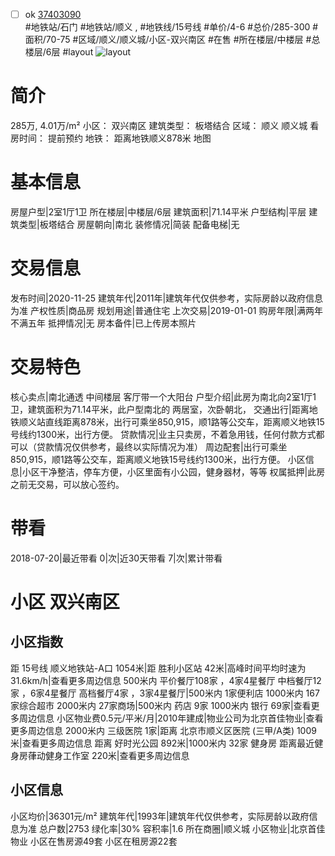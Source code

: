 - [ ] ok [37403090](https://bj.5i5j.com/ershoufang/37403090.html)  
 #地铁站/石门 #地铁站/顺义 ,  #地铁线/15号线
#单价/4-6 #总价/285-300 #面积/70-75   #区域/顺义/顺义城/小区-双兴南区 #在售 #所在楼层/中楼层 #总楼层/6层 #layout 
![layout](http://image16.5i5j.com/erp/house/3740/37403090/huxing/epllpbpled44b5c7.jpg_P5.jpg) 
# 简介 
 285万,  4.01万/m² 
小区： 双兴南区
建筑类型： 板塔结合
区域： 顺义 顺义城
看房时间： 提前预约
地铁： 距离地铁顺义878米 地图
# 基本信息 
 房屋户型|2室1厅1卫
所在楼层|中楼层/6层
建筑面积|71.14平米
户型结构|平层
建筑类型|板塔结合
房屋朝向|南北
装修情况|简装
配备电梯|无
# 交易信息 
 发布时间|2020-11-25
建筑年代|2011年|建筑年代仅供参考，实际房龄以政府信息为准
产权性质|商品房
规划用途|普通住宅
上次交易|2019-01-01
购房年限|满两年不满五年
抵押情况|无
房本备件|已上传房本照片
# 交易特色 
 核心卖点|南北通透 中间楼层  客厅带一个大阳台
户型介绍|此房为南北向2室1厅1卫，建筑面积为71.14平米，此户型南北的  两居室，次卧朝北，
交通出行|距离地铁顺义站直线距离878米，出行可乘坐850,915，顺1路等公交车，距离顺义地铁15号线约1300米，出行方便。
贷款情况|业主只卖房，不着急用钱，任何付款方式都可以（贷款情况仅供参考，最终以实际情况为准）
周边配套|出行可乘坐850,915，顺1路等公交车，距离顺义地铁15号线约1300米，出行方便。
小区信息|小区干净整洁，停车方便，小区里面有小公园，健身器材，等等
权属抵押|此房之前无交易，可以放心签约。
# 带看 
 2018-07-20|最近带看	 0|次|近30天带看	 7|次|累计带看
# 小区 双兴南区
## 小区指数 
 距 15号线 顺义地铁站-A口 1054米|距 胜利小区站 42米|高峰时间平均时速为31.6km/h|查看更多周边信息
500米内 平价餐厅108家 ，4家4星餐厅
中档餐厅12家 ，6家4星餐厅
高档餐厅4家 ，3家4星餐厅|500米内 1家便利店
1000米内 167家综合超市
2000米内 27家商场|500米内 药店 9家
1000米内 银行 69家|查看更多周边信息
小区物业费0.5元/平米/月|2010年建成|物业公司为北京首佳物业|查看更多周边信息
2000米内 三级医院 1家|距离 北京市顺义区医院 (三甲/A类) 1009米|查看更多周边信息
距离 好时光公园 892米|1000米内 32家 健身房
距离最近健身房葎动健身工作室 220米|查看更多周边信息
## 小区信息 
 小区均价|36301元/m²
建筑年代|1993年|建筑年代仅供参考，实际房龄以政府信息为准
总户数|2753
绿化率|30%
容积率|1.6
所在商圈|顺义城
小区物业|北京首佳物业
小区在售房源49套
小区在租房源22套
